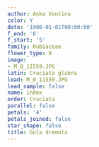 ```yaml
---
author: Anka Vončina
color: Y
date: '1900-01-01T00:00:00'
f_end: '6'
f_start: '5'
family: Rubiaceae
flower_type: B
image:
- M_0_11559.JPG
latin: Cruciata glabra
lead: M_0_11559.JPG
lead_sample: false
name: index
order: Cruciata
parallel: false
petals: '4'
petals_joined: false
star_shape: false
title: Gola dremota
---
```



